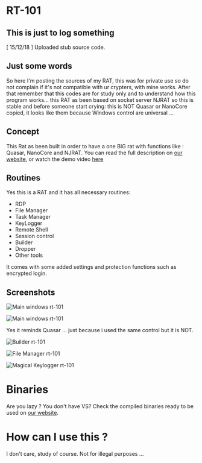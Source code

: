 # RT-101

## This is just to log something
[ 15/12/18 ] Uploaded stub source code.

## Just some words
So here I'm posting the sources of my RAT, this was for private use so do not complain if it's not compatible with ur crypters, with mine works. After that remember that this codes are for study only and to understand how this program works... this RAT as been based on socket server NJRAT so this is stable and before someone start crying: this is NOT Quasar or NanoCore copied, it looks like them because Windows control are universal ... 


## Concept
This Rat as been built in order to have a one BIG rat with functions like : Quasar, NanoCore and NJRAT. You can read the full description on [our website](http://www.sphinxsec.com/rt101.html "Rt-101 details page"), or watch the demo video [here](https://www.youtube.com/watch?v=bq7TdknVWI0&feature=youtu.be)

## Routines
Yes this is a RAT and it has all necessary routines:
* RDP
* File Manager
* Task Manager
* KeyLogger
* Remote Shell
* Session control
* Builder
* Dropper
* Other tools

It comes with some added settings and protection functions such as encrypted login.

## Screenshots
![Main windows rt-101](http://www.sphinxsec.com/images/rt101/rt101preview.png "Main Window")


![Main windows rt-101](http://www.sphinxsec.com/images/rt101/rt101main.png "Main Window")

Yes it reminds Quasar ... just because i used the same control but it is NOT.

![Builder rt-101](http://www.sphinxsec.com/images/rt101/rt101b1.png "Builder")

![File Manager rt-101](http://www.sphinxsec.com/images/rt101/rt101fmanager.png "File Manager")

![Magical Keylogger rt-101](http://www.sphinxsec.com/images/rt101/rt101keylogger.png "Keylogger")

# Binaries

Are you lazy ? You don't have VS? Check the compiled binaries ready to be used on [our website](http://www.sphinxsec.com/rt101.html "Rt-101 details page").

# How can I use this ?

I don't care, study of course. Not for illegal purposes ...
